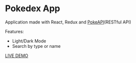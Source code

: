 <h1>Pokedex App</h1>
<p>Application made with React, Redux and <a href='https://pokeapi.co'>PokeAPI</a>(RESTful API)</p>
<p>Features:</p>
<ul>
  <li>Light/Dark Mode</li>
  <li>Search by type or name</li>
</ul>
<a href="https://pokedex-3511d.firebaseapp.com">LIVE DEMO</a>
